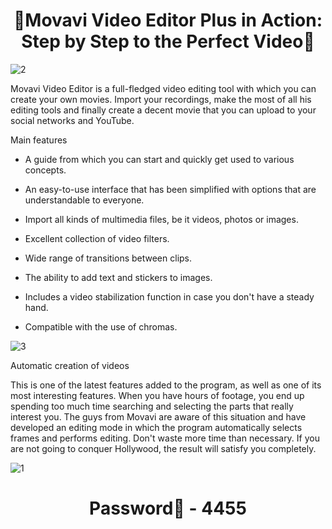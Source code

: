 # <h1 align=center>🔵Movavi Video Editor Plus in Action: Step by Step to the Perfect Video🔵

![2](https://github.com/mick759/movavifree/assets/159948162/e8a9f7f6-9167-42d6-a0d4-4bc89b857af3)


Movavi Video Editor is a full-fledged video editing tool with which you can create your own movies. Import your recordings, make the most of all his editing tools and finally create a decent movie that you can upload to your social networks and YouTube.

Main features

* A guide from which you can start and quickly get used to various concepts.

* An easy-to-use interface that has been simplified with options that are understandable to everyone.

* Import all kinds of multimedia files, be it videos, photos or images.

* Excellent collection of video filters.

* Wide range of transitions between clips.

* The ability to add text and stickers to images.

* Includes a video stabilization function in case you don't have a steady hand.

* Compatible with the use of chromas.

![3](https://github.com/mick759/movavifree/assets/159948162/cc044e3a-834d-43e6-9943-bdfee607cbd8)


Automatic creation of videos

This is one of the latest features added to the program, as well as one of its most interesting features. When you have hours of footage, you end up spending too much time searching and selecting the parts that really interest you. The guys from Movavi are aware of this situation and have developed an editing mode in which the program automatically selects frames and performs editing. Don't waste more time than necessary. If you are not going to conquer Hollywood, the result will satisfy you completely.

![1](https://github.com/mick759/movavifree/assets/159948162/1dc2972e-b39c-48a8-968a-ba22dbb162fa)


<h1 align=center> Password🔐 - 4455
